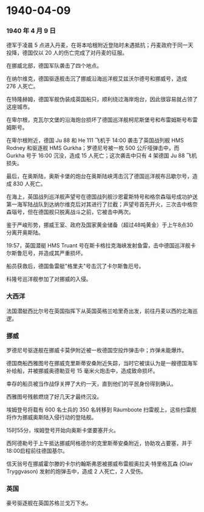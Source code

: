 # 1940-04-09

### 1940 年 4 月 9 日

德军于凌晨 5
点进入丹麦，在哥本哈根附近登陆时未遇抵抗；丹麦政府于同一天投降，德国仅以
20 人的伤亡完成了对丹麦的征服。

在挪威北部，德国军队袭击了四个地点。

在纳尔维克，德国驱逐舰击沉了挪威沿海巡洋舰艾兹沃尔德号和挪威号，造成 276
人死亡。

在特隆赫姆，德国军舰伪装成英国船只，顺利绕过海岸炮台，因此很容易就占领了这座城市。

在卑尔根，克瓦尔文堡的沿海炮台损坏了德国巡洋舰柯尼斯堡号和布雷姆斯号布雷姆斯号。

在卑尔根附近，德国 Ju 88 和 He 111 飞机于 14:00 袭击了英国战列舰 HMS
Rodney 和驱逐舰 HMS Gurkha；罗德尼号被一枚 500 公斤哑弹击中，而 Gurkha
号于 16:00 沉没，造成 15 人死亡；这次袭击中只有 4 架德国 Ju 88
飞机损失。

最后，在奥斯陆，奥斯卡堡的炮台在奥斯陆峡湾击沉了德国巡洋舰布吕歇尔号，造成
830 人死亡。

在海上，英国战列巡洋舰声望号在德国战列舰沙恩霍斯特号和格奈森瑙号成功护送第一海军陆战队到达纳尔维克后对其进行了拦截；声望号首先开火，三次击中格奈森瑙号，但在德国舰只脱离战斗之前，它被击中两次。

鉴于严峻形势，挪威王室、政府及国家黄金储备（超过48吨黄金）于上午8点30分离开奥斯陆。

19:57，英国潜艇 HMS Truant
号在斯卡格拉克海峡发射鱼雷，击中德国巡洋舰卡尔斯鲁厄号，并造成其严重损坏。

船员获救后，德国鱼雷艇"格里夫"号击沉了卡尔斯鲁厄号。

科隆号巡洋舰参加了对挪威的入侵。

### 大西洋

法国潜艇西比尔号在英国指挥下从英国英格兰哈里奇出发，前往丹麦以西的北海巡逻。

### 挪威

罗德尼号驱逐舰在挪威卡莫伊附近被一枚德国空投炸弹击中；炸弹未能爆炸。

德国商船西雅图号在挪威克里斯蒂安桑附近失踪，当时它被误认为是一艘德国海军补给船，并被挪威奥德勒亚号
15 毫米火炮击中，造成致命损坏。

幸存的船员被当作战俘关押了大约一天，直到他们的平民身份得到确认。

西雅图号残骸燃烧了好几天才最终沉没。

埃姆登号将载有 600 名士兵的 350 名转移到 Räumboote
扫雷舰上，这些扫雷舰将作为挪威奥斯陆入侵行动的登陆舰。

15时55分，埃姆登号开始向奥斯卡堡要塞开火。

西阿德勒号于上午抵达挪威阿格德尔的克里斯蒂安桑附近，协助攻占要塞，并于18:00启程前往德国基尔。

信天翁号在挪威霍尔滕的卡尔约翰斯弗恩被挪威布雷舰奥拉夫·特里格瓦森 (Olav
Tryggvason) 发射的炮弹击中，造成 2 人死亡，2 人受伤。

### 英国

豪号驱逐舰在英国苏格兰戈万下水。